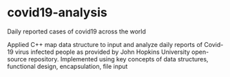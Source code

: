 # covid19-analysis
Daily reported cases of covid19 across the world

Applied C++ map data structure to input and analyze daily reports of Covid-19 virus infected people as provided by John Hopkins University open-source repository.
Implemented using key concepts of data structures, functional design, encapsulation, file input